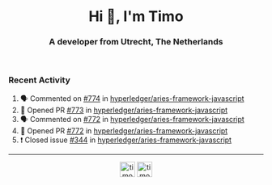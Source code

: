 <h1 align="center">Hi 👋, I'm Timo</h1>
<h3 align="center">A developer from Utrecht, The Netherlands</h3>
<br/>
<!-- https://github.com/rahuldkjain/github-profile-readme-generator --!>

<!--  <p align="left"><img src="https://github-readme-stats.vercel.app/api?username=timoglastra&show_icons=true&count_private=true&" alt="timoglastra" /></p> --!>

<!--
Github language stats
<p align="left"><img src="https://github-readme-stats.vercel.app/api/top-langs/?username=timoglastra&layout=compact" alt="timoglastra" /><p>
-->

<!-- Codestats language stats -->
<!-- <p align="left"><img src="https://codestats-readme.vercel.app/api/top-langs/?username=timoglastra&layout=compact&language_count=12" alt="timoglastra" /><p>    --!>
  
<h3>Recent Activity</h3>

<!--START_SECTION:activity-->
1. 🗣 Commented on [#774](https://github.com/hyperledger/aries-framework-javascript/issues/774) in [hyperledger/aries-framework-javascript](https://github.com/hyperledger/aries-framework-javascript)
2. 💪 Opened PR [#773](https://github.com/hyperledger/aries-framework-javascript/pull/773) in [hyperledger/aries-framework-javascript](https://github.com/hyperledger/aries-framework-javascript)
3. 🗣 Commented on [#772](https://github.com/hyperledger/aries-framework-javascript/issues/772) in [hyperledger/aries-framework-javascript](https://github.com/hyperledger/aries-framework-javascript)
4. 💪 Opened PR [#772](https://github.com/hyperledger/aries-framework-javascript/pull/772) in [hyperledger/aries-framework-javascript](https://github.com/hyperledger/aries-framework-javascript)
5. ❗️ Closed issue [#344](https://github.com/hyperledger/aries-framework-javascript/issues/344) in [hyperledger/aries-framework-javascript](https://github.com/hyperledger/aries-framework-javascript)
<!--END_SECTION:activity-->

---

<p align="center">
<a href="https://twitter.com/timoglastra" target="blank"><img align="center" src="https://cdn.jsdelivr.net/npm/simple-icons@3.0.1/icons/twitter.svg" alt="timoglastra" height="30" width="30" /></a>
<a href="https://linkedin.com/in/timoglastra" target="blank"><img align="center" src="https://cdn.jsdelivr.net/npm/simple-icons@3.0.1/icons/linkedin.svg" alt="timoglastra" height="30" width="30" /></a>
</p>




